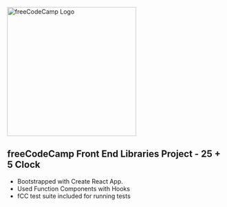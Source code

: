 <div style="margin: 0;"><img width="300" src="https://upload.wikimedia.org/wikipedia/commons/3/39/FreeCodeCamp_logo.png" alt="freeCodeCamp Logo" /></div>

## freeCodeCamp Front End Libraries Project - 25 + 5 Clock

- Bootstrapped with Create React App. 
- Used Function Components with Hooks
- fCC test suite included for running tests
